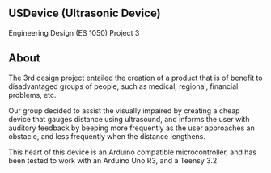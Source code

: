 ## USDevice (Ultrasonic Device)

Engineering Design (ES 1050) Project 3

## About

The 3rd design project entailed the creation of a product that is of benefit to disadvantaged groups of people, such as medical, regional, financial problems, etc.

Our group decided to assist the visually impaired by creating a cheap device that gauges distance using ultrasound, and informs the user with auditory feedback by beeping more frequently as the user approaches an obstacle, and less frequently when the distance lengthens.

This heart of this device is an Arduino compatible microcontroller, and has been tested to work with an Arduino Uno R3, and a Teensy 3.2
